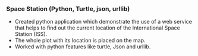 ### Space Station (Python, Turtle, json, urllib)
- Created python application which demonstrate the use of a web service that helps to 
  find out the current location of the International Space Station (ISS). 
- The whole plot with its location is placed on the map.
- Worked with python features like turtle, Json and urllib.
